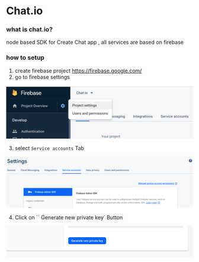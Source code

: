 # Chat.io

### what is chat.io?

node based SDK for Create Chat app , all services are based on firebase

### how to setup

   1. create firebase project https://firebase.google.com/
   2. go to firebase settings
   
![](https://github.com/seer99/Chat.io/blob/master/assets/settings.png)

   3. select ``Service accounts`` Tab
   
![](https://github.com/seer99/Chat.io/blob/master/assets/service%20accounts.png)
      
   4. Click on `` Generate new private key` Button
   
![](https://github.com/seer99/Chat.io/blob/master/assets/%20Generate%20new%20private%20key%20.png)


